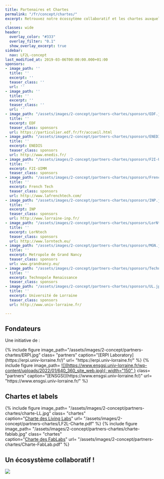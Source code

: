 ```yaml
---
title: Partenaires et Chartes
permalink: "/fr/concept/chartes/"
excerpt: Retrouvez notre écossytème collaboratif et les chartes auxquelles nous adhérons
  !
classes: wide
header:
  overlay_color: "#333"
  overlay_filter: "0.1"
  show_overlay_excerpt: true
sidebar:
  nav: LF2L-concept
last_modified_at: 2019-03-06T00:00:00.000+01:00
sponsors:
- image_path: ''
  title: ''
  excerpt: ''
  teaser_class: ''
  url: ''
- image_path: ''
  title: ''
  excerpt: ''
  teaser_class: ''
  url: ''
- image_path: "/assets/images/2-concept/partners-chartes/sponsors/EDF.jpg"
  title: ''
  excerpt: EDF
  teaser_class: sponsors
  url: https://particulier.edf.fr/fr/accueil.html
- image_path: "/assets/images/2-concept/partners-chartes/sponsors/ENEDIS.jpg"
  title: ''
  excerpt: ENEDIS
  teaser_class: sponsors
  url: http://www.enedis.fr/
- image_path: "/assets/images/2-concept/partners-chartes/sponsors/F2I-UIMM.jpg"
  title: ''
  excerpt: F2I-UIMM
  teaser_class: sponsors
- image_path: "/assets/images/2-concept/partners-chartes/sponsors/French-Tech.jpg"
  title: ''
  excerpt: French Tech
  teaser_class: sponsors
  url: http://www.lafrenchtech.com/
- image_path: "/assets/images/2-concept/partners-chartes/sponsors/INP.jpg"
  title: ''
  excerpt: INP
  teaser_class: sponsors
  url: http://www.lorraine-inp.fr/
- image_path: "/assets/images/2-concept/partners-chartes/sponsors/LorNtech.jpg"
  title: ''
  excerpt: LorNtech
  teaser_class: sponsors
  url: http://www.lorntech.eu/
- image_path: "/assets/images/2-concept/partners-chartes/sponsors/MGN.jpg"
  title: ''
  excerpt: Metropole de Grand Nancy
  teaser_class: sponsors
  url: www.grandnancy.eu/
- image_path: "/assets/images/2-concept/partners-chartes/sponsors/Technopole-Renaissance.jpg"
  title: ''
  excerpt: Technopole Renaissance
  teaser_class: sponsors
- image_path: "/assets/images/2-concept/partners-chartes/sponsors/UL.jpg"
  title: ''
  excerpt: Université de Lorraine
  teaser_class: sponsors
  url: http://www.univ-lorraine.fr/

---
```

## Fondateurs

Une initiative de :

<div class="flex-center">
{% include figure
image_path="/assets/images/2-concept/partners-chartes/ERPI.jpg"
class= "partners"  
caption="[ERPI Laboratory](https://erpi.univ-lorraine.fr/)"
url= "https://erpi.univ-lorraine.fr/"
%}
{% include figure
image_path= <a href="https://www.ensgsi.univ-lorraine.fr/">![](https://www.ensgsi.univ-lorraine.fr/wp-content/uploads/2022/01/640_360_site_web.jpg){: width="150" }</a>  
class= "partners"  
caption="[ENSGSI](https://www.ensgsi.univ-lorraine.fr/)"
url= "https://www.ensgsi.univ-lorraine.fr/"
%}
</div>


## Chartes et labels

<div class="flex-center">

{% include figure
image_path= "/assets/images/2-concept/partners-chartes/charte-LL.jpg"
class= "chartes"  
caption="[Charte des Living Labs](/assets/images/2-concept/partners-chartes/LF2L-Charte.pdf)"
url= "/assets/images/2-concept/partners-chartes/LF2L-Charte.pdf"
%}
{% include figure
image_path= "/assets/images/2-concept/partners-chartes/charte-fablab.jpg"
class= "chartes"  
caption="[Charte des FabLabs](/assets/images/2-concept/partners-chartes/Charte-FabLab.pdf)"
url= "/assets/images/2-concept/partners-chartes/Charte-FabLab.pdf"
%}
</div>

## Un écosystème collaboratif !

![](/uploads/2020/11/27/partners-lf2l-2020.png)
